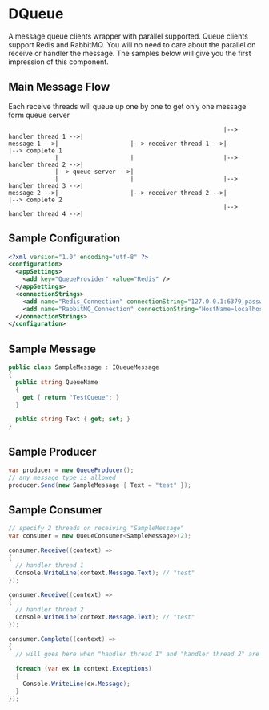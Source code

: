 # DQueue
A message queue clients wrapper with parallel supported. Queue clients support Redis and RabbitMQ. You will no need to care about the parallel on receive or handler the message. The samples below will give you the first impression of this component.

Main Message Flow
------------
Each receive threads will queue up one by one to get only one message form queue server
```text
                                                            |--> handler thread 1 -->|
message 1 -->|                    |--> receiver thread 1 -->|                        |--> complete 1
             |                    |                         |--> handler thread 2 -->|
             |--> queue server -->|
             |                    |                         |--> handler thread 3 -->|
message 2 -->|                    |--> receiver thread 2 -->|                        |--> complete 2
                                                            |--> handler thread 4 -->|
```

Sample Configuration
------------
```xml
<?xml version="1.0" encoding="utf-8" ?>
<configuration>
  <appSettings>
    <add key="QueueProvider" value="Redis" />
  </appSettings>
  <connectionStrings>
    <add name="Redis_Connection" connectionString="127.0.0.1:6379,password=,allowAdmin=true" />
    <add name="RabbitMQ_Connection" connectionString="HostName=localhost,UserName=rulee,Password=abc123" />
  </connectionStrings>
</configuration>
```

Sample Message
------------
```c#
public class SampleMessage : IQueueMessage
{
  public string QueueName
  {
    get { return "TestQueue"; }
  }

  public string Text { get; set; }
}
```

Sample Producer
------------
```c#
var producer = new QueueProducer();
// any message type is allowed
producer.Send(new SampleMessage { Text = "test" });
```

Sample Consumer
------------
```c#
// specify 2 threads on receiving "SampleMessage"
var consumer = new QueueConsumer<SampleMessage>(2);

consumer.Receive((context) =>
{
  // handler thread 1
  Console.WriteLine(context.Message.Text); // "test"
});

consumer.Receive((context) =>
{
  // handler thread 2
  Console.WriteLine(context.Message.Text); // "test"
});

consumer.Complete((context) =>
{
  // will goes here when "handler thread 1" and "handler thread 2" are done
  
  foreach (var ex in context.Exceptions)
  {
    Console.WriteLine(ex.Message);
  }
});
```

